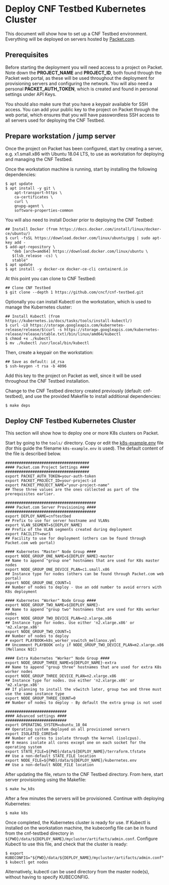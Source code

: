# Deploy CNF Testbed Kubernetes Cluster

This document will show how to set up a CNF Testbed environment. Everything will be deployed on servers hosted by [Packet.com](https://www.packet.com/).

## Prerequisites
Before starting the deployment you will need access to a project on Packet. Note down the **PROJECT_NAME** and **PROJECT_ID**, both found through the Packet web portal, as these will be used throughout the deployment for provisioning servers and configuring the network. You will also need a personal **PACKET_AUTH_TOKEN**, which is created and found in personal settings under API Keys.

You should also make sure that you have a keypair available for SSH access. You can add your public key to the project on Packet through the web portal, which ensures that you will have passwordless SSH access to all servers used for deploying the CNF Testbed.

## Prepare workstation / jump server
Once the project on Packet has been configured, start by creating a server, e.g. x1.small.x86 with Ubuntu 18.04 LTS, to use as workstation for deploying and managing the CNF Testbed.

Once the workstation machine is running, start by installing the following dependencies:
```
$ apt update
$ apt install -y git \
    apt-transport-https \
    ca-certificates \
    curl \
    gnupg-agent \
    software-properties-common
```

You will also need to install Docker prior to deploying the CNF Testbed:
```
## Install Docker (from https://docs.docker.com/install/linux/docker-ce/ubuntu/)
$ curl -fsSL https://download.docker.com/linux/ubuntu/gpg | sudo apt-key add -
$ add-apt-repository \
   "deb [arch=amd64] https://download.docker.com/linux/ubuntu \
   $(lsb_release -cs) \
   stable"
$ apt update
$ apt install -y docker-ce docker-ce-cli containerd.io
```

At this point you can clone to CNF Testbed:
```
## Clone CNF Testbed
$ git clone --depth 1 https://github.com/cncf/cnf-testbed.git
```

Optionally you can install Kubectl on the workstation, which is used to manage the Kubernetes cluster:
```
## Install Kubectl (from https://kubernetes.io/docs/tasks/tools/install-kubectl/)
$ curl -LO https://storage.googleapis.com/kubernetes-release/release/$(curl -s https://storage.googleapis.com/kubernetes-release/release/stable.txt)/bin/linux/amd64/kubectl
$ chmod +x ./kubectl
$ mv ./kubectl /usr/local/bin/kubectl
```

Then, create a keypair on the workstation:
```
## Save as default: id_rsa
$ ssh-keygen -t rsa -b 4096
```

Add this key to the project on Packet as well, since it will be used throughout the CNF Testbed installation.

Change to the CNF Testbed directory created previously (default: cnf-testbed), and use the provided Makefile to install additional dependencies:
```
$ make deps
```

## Deploy CNF Testbed Kubernetes Cluster
This section will show how to deploy one or more K8s clusters on Packet. 

Start by going to the `tools/` directory. Copy or edit the [k8s-example.env](tools/k8s-example.env) file (for this guide the filename `k8s-example.env` is used). The default content of the file is described below.
```
#####################################
#### Packet.com Project Settings ####
#####################################
export PACKET_AUTH_TOKEN=your-auth-token
export PACKET_PROJECT_ID=your-project-id
export PACKET_PROJECT_NAME="your-project-name"
## These three values are the ones collected as part of the prerequisites earlier.

########################################
#### Packet.com Server Provisioning ####
########################################
export DEPLOY_NAME=cnftestbed
## Prefix to use for server hostname and VLANs
export VLAN_SEGMENT=${DEPLOY_NAME}
## Prefix of the VLAN segments created during deployment
export FACILITY=ewr1
## Facility to use for deployment (others can be found through Packet.com web portal)

#### Kubernetes "Master" Node Group ####
export NODE_GROUP_ONE_NAME=${DEPLOY_NAME}-master
## Name to append "group one" hostnames that are used for K8s master nodes
export NODE_GROUP_ONE_DEVICE_PLAN=c1.small.x86
## Instance type for nodes (others can be found through Packet.com web portal)
export NODE_GROUP_ONE_COUNT=1
## Number of nodes to deploy - Use an odd number to avoid errors with K8s deployment

#### Kubernetes "Worker" Node Group ####
export NODE_GROUP_TWO_NAME=${DEPLOY_NAME}-
## Name to append "group two" hostnames that are used for K8s worker nodes
export NODE_GROUP_TWO_DEVICE_PLAN=n2.xlarge.x86
## Instance type for nodes. Use either 'n2.xlarge.x86' or 'm2.xlarge.x86'
export NODE_GROUP_TWO_COUNT=1
## Number of nodes to deploy
# export PLAYBOOK=k8s_worker_vswitch_mellanox.yml
## Uncomment PLAYBOOK only if NODE_GROUP_TWO_DEVICE_PLAN=m2.xlarge.x86 (Mellanox NIC)

#### Extra Kubernetes "Worker" Node Group ####
export NODE_GROUP_THREE_NAME=${DEPLOY_NAME}-extra
## Name to append "group three" hostnames that are used for extra K8s worker nodes
export NODE_GROUP_THREE_DEVICE_PLAN=n2.xlarge.x86
## Instance type for nodes. Use either 'n2.xlarge.x86' or 'm2.xlarge.x86'
## If planning to install the vSwitch later, group two and three must use the same instance type
export NODE_GROUP_THREE_COUNT=0
## Number of nodes to deploy - By default the extra group is not used

###########################
#### Advanced settings ####
###########################
export OPERATING_SYSTEM=ubuntu_18_04
## Operating system deployed on all provisioned servers
export ISOLATED_CORES=0
## Number of cores to isolate through the kernel (isolcpus).
## 0 means isolate all cores except one on each socket for the operating system
export STATE_FILE=${PWD}/data/${DEPLOY_NAME}/terraform.tfstate
## Use a non-default STATE_FILE location
export NODE_FILE=${PWD}/data/${DEPLOY_NAME}/kubernetes.env
## Use a non-default NODE_FILE location
```

After updating the file, return to the CNF Testbed directory. From here, start server provisioning using the Makefile:
```
$ make hw_k8s
```

After a few minutes the servers will be provisioned. Continue with deploying Kubernetes:
```
$ make k8s
```

Once completed, the Kubernetes cluster is ready for use. If Kubectl is installed on the workstation machine, the kubeconfig file can be in found from the cnf-testbed directory in `${PWD}/data/${DEPLOY_NAME}/mycluster/artifacts/admin.conf`. Configure Kubectl to use this file, and check that the cluster is ready:
```
$ export KUBECONFIG="${PWD}/data/${DEPLOY_NAME}/mycluster/artifacts/admin.conf"
$ kubectl get nodes
```

Alternatively, kubectl can be used directory from the master node(s), without having to specify KUBECONFIG.
